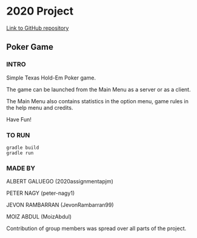 # 2020 Project

[Link to GitHub repository](https://github.com/2020assignmentapjm/2020project)

## Poker Game


### INTRO

Simple Texas Hold-Em Poker game.

The game can be launched from the Main Menu as a server or as a client.

The Main Menu also contains statistics in the option menu, game rules in the help menu and credits.

Have Fun!


### TO RUN

```
gradle build
gradle run
```

### MADE BY

ALBERT GALUEGO (2020assignmentapjm)

PETER NAGY (peter-nagy1)

JEVON RAMBARRAN (JevonRambarran99)

MOIZ ABDUL (MoizAbdul)


Contribution of group members was spread over all parts of the project.